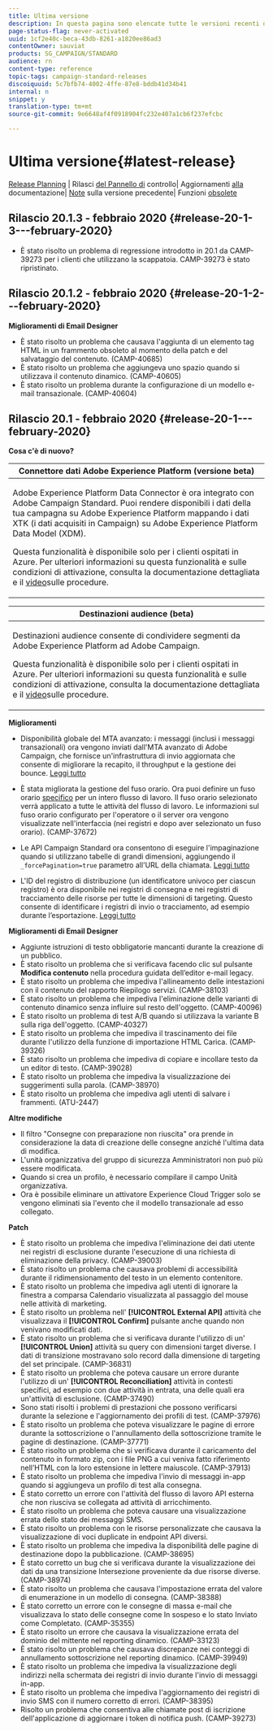 ```yaml
---
title: Ultima versione
description: In questa pagina sono elencate tutte le versioni recenti di Adobe Campaign Standard.
page-status-flag: never-activated
uuid: 1cf2e40c-beca-43db-8261-a1820ee86ad3
contentOwner: sauviat
products: SG_CAMPAIGN/STANDARD
audience: rn
content-type: reference
topic-tags: campaign-standard-releases
discoiquuid: 5c7bfb74-4002-4ffe-87e8-bddb41d34b41
internal: n
snippet: y
translation-type: tm+mt
source-git-commit: 9e6648af4f0918904fc232e407a1cb6f237efcbc

---
```



# Ultima versione{#latest-release}

[Release Planning](https://helpx.adobe.com/campaign/kb/acs-release-planning.html) | Rilasci [del Pannello di](https://docs.adobe.com/content/help/en/control-panel/using/release-notes.html) controllo| Aggiornamenti [alla](../../rn/using/documentation-updates.md) documentazione| [Note](../../rn/using/release-notes-2019.md) sulla versione precedente| Funzioni [obsolete](https://helpx.adobe.com/campaign/kb/acs-deprecated-and-removed-features.html)

## Rilascio 20.1.3 - febbraio 2020 {#release-20-1-3---february-2020}

* È stato risolto un problema di regressione introdotto in 20.1 da CAMP-39273 per i clienti che utilizzano la scappatoia. CAMP-39273 è stato ripristinato.

## Rilascio 20.1.2 - febbraio 2020 {#release-20-1-2---february-2020}

**Miglioramenti di Email Designer**

* È stato risolto un problema che causava l&#39;aggiunta di un elemento tag HTML in un frammento obsoleto al momento della patch e del salvataggio del contenuto. (CAMP-40685)
* È stato risolto un problema che aggiungeva uno spazio quando si utilizzava il contenuto dinamico. (CAMP-40605)
* È stato risolto un problema durante la configurazione di un modello e-mail transazionale. (CAMP-40604)

## Rilascio 20.1 - febbraio 2020 {#release-20-1---february-2020}

**Cosa c&#39;è di nuovo?**


<table> 
 <thead> 
  <tr> 
   <th> <strong>Connettore dati Adobe Experience Platform (versione beta)</strong><br /> </th> 
  </tr> 
 </thead> 
 <tbody> 
  <tr> 
   <td> <p>Adobe Experience Platform Data Connector è ora integrato con Adobe Campaign Standard. Puoi rendere disponibili i dati della tua campagna su Adobe Experience Platform mappando i dati XTK (i dati acquisiti in Campaign) su Adobe Experience Platform Data Model (XDM). </p>
    <p>Questa funzionalità è disponibile solo per i clienti ospitati in Azure. Per ulteriori informazioni su questa funzionalità e sulle condizioni di attivazione, consulta la documentazione <a href="../../administration/using/aep-about-data-connector.md"></a> dettagliata e il <a href="https://docs.adobe.com/content/help/en/campaign-learn/campaign-standard-tutorials/administrating/adobe-experience-platform-data-connector/understanding-the-adobe-experience-platform-data-connector.html">video</a>sulle procedure.</p>
   </td> 
  </tr> 
 </tbody> 
</table>

<table> 
 <thead> 
  <tr> 
   <th> <strong>Destinazioni audience (beta) </strong><br /> </th> 
  </tr> 
 </thead> 
 <tbody> 
  <tr> 
   <td> <p>Destinazioni audience consente di condividere segmenti da Adobe Experience Platform ad Adobe Campaign.</p>
    <p>Questa funzionalità è disponibile solo per i clienti ospitati in Azure. Per ulteriori informazioni su questa funzionalità e sulle condizioni di attivazione, consulta la documentazione <a href="../../audiences/using/aep-about-audience-destinations-service.md"></a> dettagliata e il <a href="https://docs.adobe.com/content/help/en/campaign-learn/campaign-standard-tutorials/profiles-and-audiences/audience-destinations/audience-destinations-overview.html">video</a>sulle procedure. </p>
   </td> 
  </tr> 
 </tbody> 
</table>

**Miglioramenti**

* Disponibilità globale del MTA avanzato: i messaggi (inclusi i messaggi transazionali) ora vengono inviati dall&#39;MTA avanzato di Adobe Campaign, che fornisce un&#39;infrastruttura di invio aggiornata che consente di migliorare la recapito, il throughput e la gestione dei bounce. [Leggi tutto](https://helpx.adobe.com/campaign/kb/campaign-enhanced-mta.html)

* È stata migliorata la gestione del fuso orario. Ora puoi definire un fuso orario [specifico](../../automating/using/building-a-workflow.md) per un intero flusso di lavoro. Il fuso orario selezionato verrà applicato a tutte le attività del flusso di lavoro. Le informazioni sul fuso orario configurato per l&#39;operatore o il server ora vengono visualizzate nell&#39;interfaccia (nei registri e dopo aver selezionato un fuso orario). (CAMP-37672)

* Le API Campaign Standard ora consentono di eseguire l&#39;impaginazione quando si utilizzano tabelle di grandi dimensioni, aggiungendo il `_forcePagination=true` parametro all&#39;URL della chiamata. [Leggi tutto](../../api/using/pagination.md)

* L&#39;ID del registro di distribuzione (un identificatore univoco per ciascun registro) è ora disponibile nei registri di consegna e nei registri di tracciamento delle risorse per tutte le dimensioni di targeting. Questo consente di identificare i registri di invio o tracciamento, ad esempio durante l’esportazione. [Leggi tutto](../../automating/using/exporting-logs.md)

**Miglioramenti di Email Designer**

* Aggiunte istruzioni di testo obbligatorie mancanti durante la creazione di un pubblico.
* È stato risolto un problema che si verificava facendo clic sul pulsante **Modifica contenuto** nella procedura guidata dell’editor e-mail legacy.
* È stato risolto un problema che impediva l&#39;allineamento delle intestazioni con il contenuto del rapporto Riepilogo servizi. (CAMP-38103)
* È stato risolto un problema che impediva l&#39;eliminazione delle varianti di contenuto dinamico senza influire sul resto dell&#39;oggetto. (CAMP-40096)
* È stato risolto un problema di test A/B quando si utilizzava la variante B sulla riga dell&#39;oggetto. (CAMP-40327)
* È stato risolto un problema che impediva il trascinamento dei file durante l&#39;utilizzo della funzione di importazione HTML Carica. (CAMP-39326)
* È stato risolto un problema che impediva di copiare e incollare testo da un editor di testo. (CAMP-39028)
* È stato risolto un problema che impediva la visualizzazione dei suggerimenti sulla parola. (CAMP-38970)
* È stato risolto un problema che impediva agli utenti di salvare i frammenti. (ATU-2447)

**Altre modifiche**

* Il filtro &quot;Consegne con preparazione non riuscita&quot; ora prende in considerazione la data di creazione delle consegne anziché l&#39;ultima data di modifica.
* L&#39;unità organizzativa del gruppo di sicurezza Amministratori non può più essere modificata.
* Quando si crea un profilo, è necessario compilare il campo Unità organizzativa.
* Ora è possibile eliminare un attivatore Experience Cloud Trigger solo se vengono eliminati sia l&#39;evento che il modello transazionale ad esso collegato.

**Patch**

* È stato risolto un problema che impediva l&#39;eliminazione dei dati utente nei registri di esclusione durante l&#39;esecuzione di una richiesta di eliminazione della privacy. (CAMP-39003)
* È stato risolto un problema che causava problemi di accessibilità durante il ridimensionamento del testo in un elemento contenitore.
* È stato risolto un problema che impediva agli utenti di ignorare la finestra a comparsa Calendario visualizzata al passaggio del mouse nelle attività di marketing.
* È stato risolto un problema nell&#39; **[!UICONTROL External API]** attività che visualizzava il **[!UICONTROL Confirm]** pulsante anche quando non venivano modificati dati.
* È stato risolto un problema che si verificava durante l&#39;utilizzo di un&#39; **[!UICONTROL Union]** attività su query con dimensioni target diverse. I dati di transizione mostravano solo record dalla dimensione di targeting del set principale. (CAMP-36831)
* È stato risolto un problema che poteva causare un errore durante l&#39;utilizzo di un&#39; **[!UICONTROL Reconciliation]** attività in contesti specifici, ad esempio con due attività in entrata, una delle quali era un&#39;attività di esclusione. (CAMP-37490)
* Sono stati risolti i problemi di prestazioni che possono verificarsi durante la selezione e l&#39;aggiornamento dei profili di test. (CAMP-37976)
* È stato risolto un problema che poteva visualizzare le pagine di errore durante la sottoscrizione o l&#39;annullamento della sottoscrizione tramite le pagine di destinazione. (CAMP-37771)
* È stato risolto un problema che si verificava durante il caricamento del contenuto in formato zip, con i file PNG a cui veniva fatto riferimento nell’HTML con la loro estensione in lettere maiuscole. (CAMP-37913)
* È stato risolto un problema che impediva l&#39;invio di messaggi in-app quando si aggiungeva un profilo di test alla consegna.
* È stato corretto un errore con l&#39;attività del flusso di lavoro API esterna che non riusciva se collegata ad attività di arricchimento.
* È stato risolto un problema che poteva causare una visualizzazione errata dello stato dei messaggi SMS.
* È stato risolto un problema con le risorse personalizzate che causava la visualizzazione di voci duplicate in endpoint API diversi.
* È stato risolto un problema che impediva la disponibilità delle pagine di destinazione dopo la pubblicazione. (CAMP-38695)
* È stato corretto un bug che si verificava durante la visualizzazione dei dati da una transizione Intersezione proveniente da due risorse diverse. (CAMP-38974)
* È stato risolto un problema che causava l&#39;impostazione errata del valore di enumerazione in un modello di consegna. (CAMP-38388)
* È stato corretto un errore con le consegne di massa e-mail che visualizzava lo stato delle consegne come In sospeso e lo stato Inviato come Completato. (CAMP-35355)
* È stato risolto un errore che causava la visualizzazione errata del dominio del mittente nel reporting dinamico. (CAMP-33123)
* È stato risolto un problema che causava discrepanze nei conteggi di annullamento sottoscrizione nel reporting dinamico. (CAMP-39949)
* È stato risolto un problema che impediva la visualizzazione degli indirizzi nella schermata dei registri di invio durante l&#39;invio di messaggi in-app.
* È stato risolto un problema che impediva l&#39;aggiornamento dei registri di invio SMS con il numero corretto di errori. (CAMP-38395)
* Risolto un problema che consentiva alle chiamate post di iscrizione dell&#39;applicazione di aggiornare i token di notifica push. (CAMP-39273)
